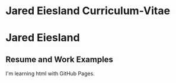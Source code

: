 # Jared Eiesland Curriculum-Vitae
<html>
  <Body>
    <h1>Jared Eiesland</h1>
    <h2>Resume and Work Examples</h2>
    <p>I'm learning html with GitHub Pages.</p>
    </body>
  </html>
